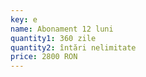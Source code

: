 ```yaml
---
key: e
name: Abonament 12 luni
quantity1: 360 zile
quantity2: întări nelimitate
price: 2800 RON
---
```

